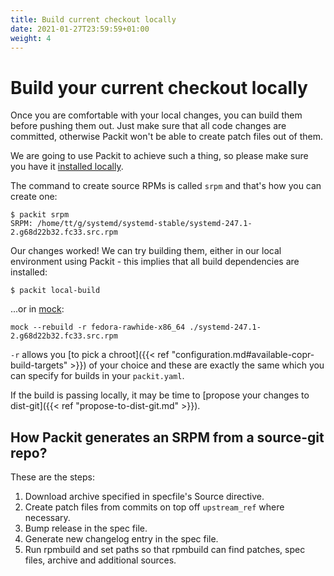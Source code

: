 ```yaml
---
title: Build current checkout locally
date: 2021-01-27T23:59:59+01:00
weight: 4
---
```


# Build your current checkout locally

Once you are comfortable with your local changes, you can build them before
pushing them out. Just make sure that all code changes are committed, otherwise
Packit won't be able to create patch files out of them.

We are going to use Packit to achieve such a thing, so please make sure you have it
[installed locally](/docs/guide/#have-packit-tooling-installed-locally).

The command to create source RPMs is called `srpm` and that's how you can create one:

    $ packit srpm
    SRPM: /home/tt/g/systemd/systemd-stable/systemd-247.1-2.g68d22b32.fc33.src.rpm

Our changes worked! We can try building them, either in our local environment
using Packit - this implies that all build dependencies are installed:

    $ packit local-build

...or in [mock](https://github.com/rpm-software-management/mock):

    mock --rebuild -r fedora-rawhide-x86_64 ./systemd-247.1-2.g68d22b32.fc33.src.rpm

`-r` allows you [to pick a chroot]({{< ref "configuration.md#available-copr-build-targets" >}})
of your choice and these are exactly the same which you can specify for builds
in your `packit.yaml`.

If the build is passing locally, it may be time to [propose your changes to
dist-git]({{< ref "propose-to-dist-git.md" >}}).


## How Packit generates an SRPM from a source-git repo?

These are the steps:

1. Download archive specified in specfile's Source directive.
2. Create patch files from commits on top off `upstream_ref` where necessary.
3. Bump release in the spec file.
4. Generate new changelog entry in the spec file.
5. Run rpmbuild and set paths so that rpmbuild can find patches, spec files,
   archive and additional sources.

